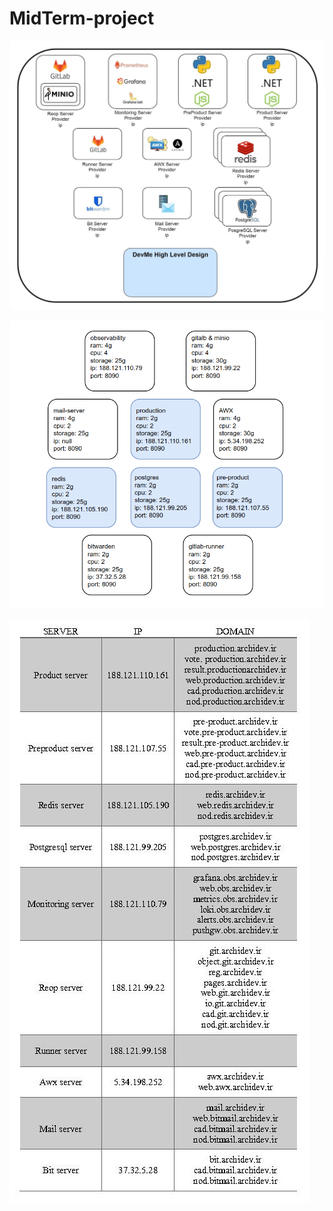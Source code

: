 # MidTerm-project

![project_HLD](doc/HLD.jpg)

![server_resources](doc/server_resources_and_address.jpg)

![domains](doc/domain.jpg)

